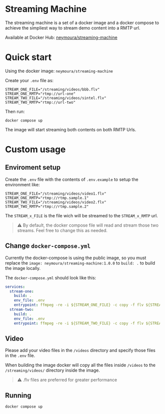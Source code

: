 # Streaming Machine

The streaming machine is a set of a docker image and a docker compose to achieve the simpliest way to stream demo content into a RMTP url.

Available at Docker Hub:
[neymoura/streaming-machine](https://hub.docker.com/r/neymoura/streaming-machine)

# Quick start

Using the docker image: `neymoura/streaming-machine`

Create your `.env` file as:
```env
STREAM_ONE_FILE="/streaming/videos/bbb.flv"
STREAM_ONE_RMTP="rtmp://url-one"
STREAM_TWO_FILE="/streaming/videos/sintel.flv"
STREAM_TWO_RMTP="rtmp://url-two"
```

Then run:
```shell
docker compose up
```

The image will start streaming both contents on both RMTP Urls.

# Custom usage

## Enviroment setup

Create the `.env` file with the contents of `.env.example` to setup the environment like:
```shell
STREAM_ONE_FILE="/streaming/videos/video1.flv"
STREAM_ONE_RMTP="rtmp://rtmp.sample.1"
STREAM_TWO_FILE="/streaming/videos/video2.flv"
STREAM_TWO_RMTP="rtmp://rtmp.sample.2"
```

The `STREAM_x_FILE` is the file wich will be streamed to the `STREAM_x_RMTP` url.

> :warning: By default, the docker compose file will read and stream those two streams. Feel free to change this as needed.

## Change `docker-compose.yml`

Currently the docker-compose is using the public image, so you must replace the `image: neymoura/streaming-machine:1.0.0` to `build: .` to build the image locally.

The `docker-compose.yml` should look like this:

```yml
services:
  stream-one:
    build: .
    env_file: .env
    entrypoint: ffmpeg -re -i ${STREAM_ONE_FILE} -c copy -f flv ${STREAM_ONE_RMTP}
  stream-two:
    build: .
    env_file: .env
    entrypoint: ffmpeg -re -i ${STREAM_TWO_FILE} -c copy -f flv ${STREAM_TWO_RMTP}
```

## Video

Please add your video files in the `/videos` directory and specify those files in the `.env` file.

When building the image docker will copy all the files inside `/videos` to the `/streaming/videos/` directory inside the image.

> :warning: .flv files are preferred for greater performance

## Running

```shell
docker compose up
```